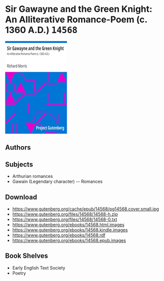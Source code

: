 # Sir Gawayne and the Green Knight: An Alliterative Romance-Poem (c. 1360 A.D.) <kbd>14568</kbd>

![](./cover.medium.jpg "")

## Authors



## Subjects


 - Arthurian romances
 - Gawain (Legendary character) -- Romances

## Download


 - https://www.gutenberg.org/cache/epub/14568/pg14568.cover.small.jpg
 - https://www.gutenberg.org/files/14568/14568-h.zip
 - https://www.gutenberg.org/files/14568/14568-0.txt
 - https://www.gutenberg.org/ebooks/14568.html.images
 - https://www.gutenberg.org/ebooks/14568.kindle.images
 - https://www.gutenberg.org/ebooks/14568.rdf
 - https://www.gutenberg.org/ebooks/14568.epub.images

## Book Shelves


 - Early English Text Society
 - Poetry
